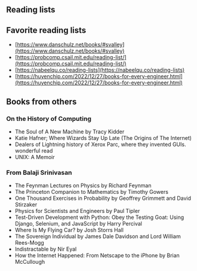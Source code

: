 
## Reading lists

## Favorite reading lists

- [https://www.danschulz.net/books/#svalley](https://www.danschulz.net/books/#svalley)
- [https://probcomp.csail.mit.edu/reading-list/](https://probcomp.csail.mit.edu/reading-list/)
- [https://nabeelqu.co/reading-lists](https://nabeelqu.co/reading-lists)
- [https://huyenchip.com/2022/12/27/books-for-every-engineer.html](https://huyenchip.com/2022/12/27/books-for-every-engineer.html)

## Books from others

### On the History of Computing

- The Soul of A New Machine by Tracy Kidder
- Katie Hafner; Where Wizards Stay Up Late (The Origins of The Internet)
- Dealers of Lightning history of Xerox Parc, where they invented GUIs. wonderful read
- UNIX: A Memoir

### From Balaji Srinivasan
- The Feynman Lectures on Physics by Richard Feynman
- The Princeton Companion to Mathematics by Timothy Gowers
- One Thousand Exercises in Probability by Geoffrey Grimmett and David Stirzaker
- Physics for Scientists and Engineers by Paul Tipler
- Test-Driven Development with Python: Obey the Testing Goat: Using Django, Selenium, and JavaScript by Harry Percival
- Where Is My Flying Car? by Josh Storrs Hall
- The Sovereign Individual by James Dale Davidson and Lord William Rees-Mogg
- Indistractable by Nir Eyal
- How the Internet Happened: From Netscape to the iPhone by Brian McCullough

